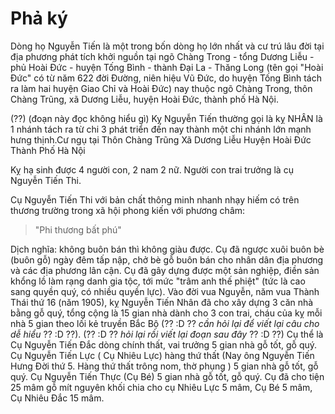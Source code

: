 # Phả ký

Dòng họ Nguyễn Tiến là một trong bốn dòng họ lớn nhất và cư trú lâu đời tại địa phương phát tích khởi nguồn tại ngõ Chàng Trong - tổng Dương Liễu - phủ Hoài Đức - huyện Tống Bình - thành Đại La - Thăng Long (tên gọi "Hoài Đức" có từ năm 622 đời Đường, niên hiệu Vũ Đức, do huyện Tống Bình tách ra làm hai huyện Giao Chỉ và Hoài Đức) nay thuộc ngõ Chàng Trong, thôn Chàng Trũng, xã Dương Liễu, huyện Hoài Đức, thành phố Hà Nội.

(??) (đoạn này đọc không hiểu gì) Kỵ Nguyễn Tiến thường gọi là kỵ NHÂN là 1 nhánh tách ra từ chi 3 phát triển đến nay thành một chi nhánh lớn mạnh hưng thịnh.Cư ngụ tại Thôn Chàng Trũng Xã Dương Liễu Huyện Hoài Đức Thành Phố Hà Nội

Kỵ hạ sinh được 4 người con, 2 nam 2 nữ. Người con trai trưởng là cụ Nguyễn Tiến Thi.

Cụ Nguyễn Tiến Thi với bản chất thông minh nhanh nhạy hiếm có trên thương trường trong xã hội phong kiến với phương châm:

> "Phi thương bất phú"

Dịch nghĩa: không buôn bán thì không giàu được. Cụ đã ngược xuôi buôn bè (buôn gỗ) ngày đêm tấp nập, chở bè gỗ buôn bán cho nhân dân địa phương và các địa phương lân cận. Cụ đã gây dựng được một sản nghiệp, điền sản khổng lồ làm rạng danh gia tộc, tới mức "trâm anh thế phiệt" (tức là cao sang quyền quý, có nhiều quyền lực). Vào đời vua Nguyễn, năm vua Thành Thái thứ 16 (năm 1905), kỵ Nguyễn Tiến Nhân đã cho xây dựng 3 căn nhà bằng gỗ quý, tổng cộng là 15 gian nhà dành cho 3 con trai, cháu của kỵ mỗi nhà 5 gian theo lối kẻ truyền Bắc Bộ (?? :D ?? _cần hỏi lại để viết lại câu cho dễ hiểu_ ?? :D ??). (?? :D ?? _hỏi lại rồi viết lại đoạn sau đây_ ?? :D ??) Cụ thể là Cụ Nguyễn Tiến Đắc dòng chính thất, vai trưởng 5 gian nhà gỗ tốt, gỗ quý. Cụ Nguyễn Tiến Lực ( Cụ Nhiêu Lực) hàng thứ thất (Nay ông Nguyễn Tiến Hưng Đời thứ 5. Hàng thứ thất trông nom, thờ phụng ) 5 gian nhà gỗ tốt, gỗ quý. Cụ Nguyễn Tiến Thực (Cụ Bé) 5 gian nhà gỗ tốt, gỗ quý. Cụ đã cho tiện 25 mâm gỗ mít nguyên khối chia cho cụ Nhiêu Lực 5 mâm, Cụ Bé 5 mâm, Cụ Nhiêu Đắc 15 mâm.
